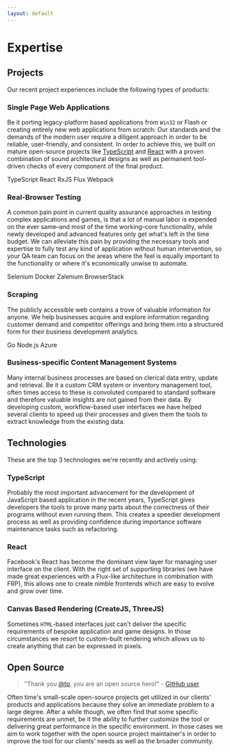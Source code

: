```yaml
---
layout: default
---
```


# Expertise

## Projects

Our recent project experiences include the following types of products:

### Single Page Web Applications

Be it porting legacy-platform based applications from `Win32` or Flash or creating entirely new web applications from scratch: Our standards and the demands of the modern user require a diligent approach in order to be reliable, user-friendly, and consistent. In order to achieve this, we built on mature open-source projects like [TypeScript](#TypeScript) and [React](#React) with a proven combination of sound architectural designs as well as permanent tool-driven checks of every component of the final product.

<span class="tt">TypeScript</span>
<span class="tt">React</span>
<span class="tt">RxJS</span>
<span class="tt">Flux</span>
<span class="tt">Webpack</span>

### Real-Browser Testing

A common pain point in current quality assurance approaches in testing complex applications and games, is that a lot of manual labor is expended on the ever same–and most of the time working–core functionality, while newly developed and advanced features only get what's left in the time budget. We can alleviate this pain by providing the necessary tools and expertise to fully test any kind of application without human intervention, so your QA team can focus on the areas where the feel is equally important to the functionality or where it's economically unwise to automate.

<span class="tt">Selenium</span>
<span class="tt">Docker</span>
<span class="tt">Zalenium</span>
<span class="tt">BrowserStack</span>

### Scraping

The publicly accessible web contains a trove of valuable information for anyone. We help businesses acquire and explore information regarding customer demand and competitor offerings and bring them into a structured form for their business development analytics.

<span class="tt">Go</span>
<span class="tt">Node.js</span>
<span class="tt">Azure</span>

### Business-specific Content Management Systems

Many internal business processes are based on clerical data entry, update and retrieval. Be it a custom CRM system or inventory management tool, often times access to these is convoluted compared to standard software and therefore valuable insights are not gained from their data. By developing custom, workflow-based user interfaces we have helped several clients to speed up their processes and given them the tools to extract knowledge from the existing data.

## Technologies

These are the top 3 technologies we're recently and actively using:

### TypeScript

Probably the most important advancement for the development of JavaScript based application in the recent years, TypeScript gives developers the tools to prove many parts about the correctness of their programs without even running them. This creates a speedier development process as well as providing confidence during importance software maintenance tasks such as refactoring.

### React

Facebook's React has become the dominant view layer for managing user interface on the client. With the right set of supporting libraries (we have made great experiences with a Flux-like architecture in combination with FRP), this allows one to create nimble frontends which are easy to evolve and grow over time.

### Canvas Based Rendering (CreateJS, ThreeJS)

Sometimes `HTML`-based interfaces just can't deliver the specific requirements of bespoke application and game designs. In those circumstances we resort to custom-built rendering which allows us to create anything that can be expressed in pixels.

## Open Source

> "Thank you [@tp](https://github.com/tp), you are an open source hero!" - [GitHub user](https://github.com/jonnyreeves/js-logger/pull/71#issuecomment-362060158)

Often time's small-scale open-source projects get utilized in our clients' products and applications because they solve an immediate problem to a large degree. After a while though, we often find that some specific requirements are unmet, be it the ability to further customize the tool or delivering great performance in the specific environment. In those cases we aim to work together with the open source project maintainer's in order to improve the tool for our clients' needs as well as the broader community.